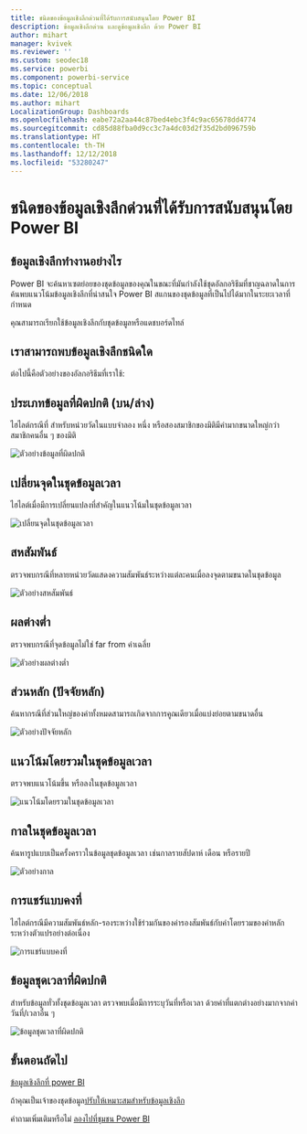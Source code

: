 ```yaml
---
title: ชนิดของข้อมูลเชิงลึกด่วนที่ได้รับการสนับสนุนโดย Power BI
description: ข้อมูลเชิงลึกด่วน และดูข้อมูลเชิงลึก ด้วย Power BI
author: mihart
manager: kvivek
ms.reviewer: ''
ms.custom: seodec18
ms.service: powerbi
ms.component: powerbi-service
ms.topic: conceptual
ms.date: 12/06/2018
ms.author: mihart
LocalizationGroup: Dashboards
ms.openlocfilehash: eabe72a2aa44c87bed4ebc3f4c9ac65678dd4774
ms.sourcegitcommit: cd85d88fba0d9cc3c7a4dc03d2f35d2bd096759b
ms.translationtype: HT
ms.contentlocale: th-TH
ms.lasthandoff: 12/12/2018
ms.locfileid: "53280247"
---
```

# <a name="types-of-insights-supported-by-power-bi"></a>ชนิดของข้อมูลเชิงลึกด่วนที่ได้รับการสนับสนุนโดย Power BI
## <a name="how-does-insights-work"></a>ข้อมูลเชิงลึกทำงานอย่างไร
Power BI จะค้นหาเซตย่อยของชุดข้อมูลของคุณในขณะที่มันกำลังใช้ชุดอัลกอริธึมที่ชาญฉลาดในการค้นพบแนวโน้มข้อมูลเชิงลึกที่น่าสนใจ Power BI สแกนของชุดข้อมูลที่เป็นไปได้มากในระยะเวลาที่กำหนด

คุณสามารถเรียกใช้ข้อมูลเชิงลึกกับชุดข้อมูลหรือแดชบอร์ดไทล์   

## <a name="what-types-of-insights-can-we-find"></a>เราสามารถพบข้อมูลเชิงลึกชนิดใด
ต่อไปนี้คือตัวอย่างของอัลกอริธึมที่เราใช้:

## <a name="category-outliers-topbottom"></a>ประเภทข้อมูลที่ผิดปกติ (บน/ล่าง)
ไฮไลต์กรณีที่ สำหรับหน่วยวัดในแบบจำลอง หนึ่ง หรือสองสมาชิกของมิติมีค่ามากขนาดใหญ่กว่าสมาชิกคนอื่น ๆ ของมิติ  

![ตัวอย่างข้อมูลที่ผิดปกติ](./media/end-user-insight-types/pbi_auto_insight_types_category_outliers.png)

## <a name="change-points-in-a-time-series"></a>เปลี่ยนจุดในชุดข้อมูลเวลา
ไฮไลต์เมื่อมีการเปลี่ยนแปลงที่สำคัญในแนวโน้มในชุดข้อมูลเวลา

![เปลี่ยนจุดในชุดข้อมูลเวลา](./media/end-user-insight-types/pbi_auto_insight_types_changepoint.png)

## <a name="correlation"></a>สหสัมพันธ์
ตรวจพบกรณีที่หลายหน่วยวัดแสดงความสัมพันธ์ระหว่างแต่ละคนเมื่อลงจุดตามขนาดในชุดข้อมูล

![ตัวอย่างสหสัมพันธ์](./media/end-user-insight-types/pbi_auto_insight_types_correlation.png)

## <a name="low-variance"></a>ผลต่างต่ำ
ตรวจพบกรณีที่จุดข้อมูลไม่ใช่ far from ค่าเฉลี่ย

![ตัวอย่างผลต่างต่ำ](./media/end-user-insight-types/power-bi-low-variance.png)

## <a name="majority-major-factors"></a>ส่วนหลัก (ปัจจัยหลัก)
ค้นหากรณีที่ส่วนใหญ่ของค่าทั้งหมดสามารถเกิดจากการคูณเดียวเมื่อแบ่งย่อยตามขนาดอื่น  

![ตัวอย่างปัจจัยหลัก](./media/end-user-insight-types/pbi_auto_insight_types_majority.png)

## <a name="overall-trends-in-time-series"></a>แนวโน้มโดยรวมในชุดข้อมูลเวลา
ตรวจพบแนวโน้มขึ้น หรือลงในชุดข้อมูลเวลา

![แนวโน้มโดยรวมในชุดข้อมูลเวลา](./media/end-user-insight-types/pbi_auto_insight_types_trend.png)

## <a name="seasonality-in-time-series"></a>กาลในชุดข้อมูลเวลา
ค้นหารูปแบบเป็นครั้งคราวในข้อมูลชุดข้อมูลเวลา เช่นกาลรายสัปดาห์ เดือน หรือรายปี

![ตัวอย่างกาล](./media/end-user-insight-types/pbi_auto_insight_types_seasonality_new.png)

## <a name="steady-share"></a>การแชร์แบบคงที่
ไฮไลต์กรณีมีความสัมพันธ์หลัก-รองระหว่างใช้ร่วมกันของค่ารองสัมพันธ์กับค่าโดยรวมของค่าหลักระหว่างตัวแปรอย่างต่อเนื่อง

![การแชร์แบบคงที่](./media/end-user-insight-types/pbi_auto_insight_types_steadyshare.png)

## <a name="time-series-outliers"></a>ข้อมูลชุดเวลาที่ผิดปกติ
สำหรับข้อมูลทั่วทั้งชุดข้อมูลเวลา ตรวจพบเมื่อมีการระบุวันที่หรือเวลา ด้วยค่าที่แตกต่างอย่างมากจากค่าวันที่/เวลาอื่น ๆ

![ข้อมูลชุดเวลาที่ผิดปกติ](./media/end-user-insight-types/pbi_auto_insight_types_time_series_outliers.png)

## <a name="next-steps"></a>ขั้นตอนถัดไป
[ข้อมูลเชิงลึกที่ power BI](end-user-insights.md)

ถ้าคุณเป็นเจ้าของชุดข้อมูล[ปรับให้เหมาะสมสำหรับข้อมูลเชิงลึก](../service-insights-optimize.md)

คำถามเพิ่มเติมหรือไม่ [ลองไปที่ชุมชน Power BI](http://community.powerbi.com/)

